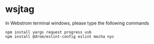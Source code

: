 # wsjtag
In Webstrom terminal windows, please type the following commands
```
npm install yargs request progress usb
npm install @drom/eslint-config eslint mocha nyc
```
